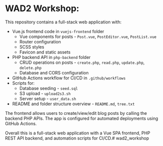 # WAD2 Workshop:

This repository contains a full-stack web application with:

- Vue.js frontend code in `vuejs-frontend` folder
  - Vue components for posts - `Post.vue`, `PostEditor.vue`, `PostList.vue`
  - Router configuration
  - SCSS styles
  - Favicon and static assets
- PHP backend API in `php-backend` folder
  - CRUD operations on posts - `create.php`, `read.php`, `update.php`, `delete.php`
  - Database and CORS configuration
- GitHub Actions workflow for CI/CD in `.github/workflows`  
- Scripts for:
  - Database seeding - `seed.sql`
  - S3 upload - `upload2s3.sh`
  - Server setup - `user_data.sh`
- README and folder structure overview - `README.md`, `tree.txt`

The frontend allows users to create/view/edit blog posts by calling the backend PHP APIs. The app is configured for automated deployments using GitHub Actions.

Overall this is a full-stack web application with a Vue SPA frontend, PHP REST API backend, and automation scripts for CI/CD.#   w a d 2 _ w o r k s h o p  
 